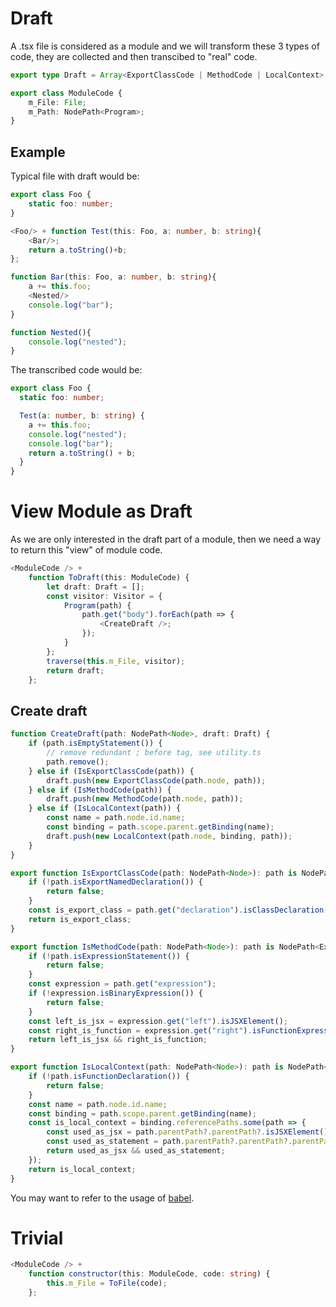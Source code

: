 # Draft

A .tsx file is considered as a module and we will transform these 3 types of code, they are collected and then transcibed to "real" code.

```typescript
export type Draft = Array<ExportClassCode | MethodCode | LocalContext>;
```

```typescript
export class ModuleCode {
    m_File: File;
    m_Path: NodePath<Program>;
}
```

## Example

Typical file with draft would be:

```typescript
export class Foo {
    static foo: number;
}

<Foo/> + function Test(this: Foo, a: number, b: string){
    <Bar/>;
    return a.toString()+b;
};

function Bar(this: Foo, a: number, b: string){
    a += this.foo;
    <Nested/>
    console.log("bar");
}

function Nested(){
    console.log("nested");
}
```

The transcribed code would be:

```typescript
export class Foo {
  static foo: number;

  Test(a: number, b: string) {
    a += this.foo;
    console.log("nested");
    console.log("bar");
    return a.toString() + b;
  }
}
```

# View Module as Draft

As we are only interested in the draft part of a module, then we need a way to return this "view" of module code.

```typescript
<ModuleCode /> +
    function ToDraft(this: ModuleCode) {
        let draft: Draft = [];
        const visitor: Visitor = {
            Program(path) {
                path.get("body").forEach(path => {
                    <CreateDraft />;
                });
            }
        };
        traverse(this.m_File, visitor);
        return draft;
    };
```

## Create draft

```typescript
function CreateDraft(path: NodePath<Node>, draft: Draft) {
    if (path.isEmptyStatement()) {
        // remove redundant ; before tag, see utility.ts
        path.remove();
    } else if (IsExportClassCode(path)) {
        draft.push(new ExportClassCode(path.node, path));
    } else if (IsMethodCode(path)) {
        draft.push(new MethodCode(path.node, path));
    } else if (IsLocalContext(path)) {
        const name = path.node.id.name;
        const binding = path.scope.parent.getBinding(name);
        draft.push(new LocalContext(path.node, binding, path));
    }
}
```

```typescript
export function IsExportClassCode(path: NodePath<Node>): path is NodePath<ExportNamedDeclaration> {
    if (!path.isExportNamedDeclaration()) {
        return false;
    }
    const is_export_class = path.get("declaration").isClassDeclaration();
    return is_export_class;
}
```

```typescript
export function IsMethodCode(path: NodePath<Node>): path is NodePath<ExpressionStatement> {
    if (!path.isExpressionStatement()) {
        return false;
    }
    const expression = path.get("expression");
    if (!expression.isBinaryExpression()) {
        return false;
    }
    const left_is_jsx = expression.get("left").isJSXElement();
    const right_is_function = expression.get("right").isFunctionExpression();
    return left_is_jsx && right_is_function;
}
```

```typescript
export function IsLocalContext(path: NodePath<Node>): path is NodePath<FunctionDeclaration> {
    if (!path.isFunctionDeclaration()) {
        return false;
    }
    const name = path.node.id.name;
    const binding = path.scope.parent.getBinding(name);
    const is_local_context = binding.referencePaths.some(path => {
        const used_as_jsx = path.parentPath?.parentPath?.isJSXElement();
        const used_as_statement = path.parentPath?.parentPath?.parentPath?.isExpressionStatement();
        return used_as_jsx && used_as_statement;
    });
    return is_local_context;
}
```

You may want to refer to the usage of [babel](https://github.com/jamiebuilds/babel-handbook/blob/master/translations/en/plugin-handbook.md#toc-bindings).

# Trivial

```typescript
<ModuleCode /> +
    function constructor(this: ModuleCode, code: string) {
        this.m_File = ToFile(code);
    };
```